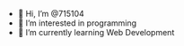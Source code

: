 - 👋 Hi, I’m @715104
- 👀 I’m interested in programming
- 🌱 I’m currently learning Web Development

<!---
715104/715104 is a ✨ special ✨ repository because its `README.md` (this file) appears on your GitHub profile.
You can click the Preview link to take a look at your changes.
--->
